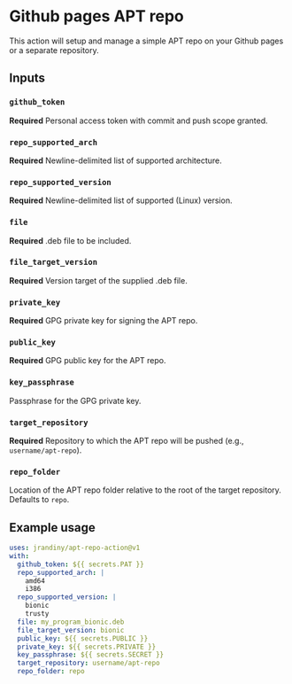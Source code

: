 # Github pages APT repo

This action will setup and manage a simple APT repo on your Github pages or a separate repository.

## Inputs

### `github_token`

**Required** Personal access token with commit and push scope granted.

### `repo_supported_arch`

**Required** Newline-delimited list of supported architecture.

### `repo_supported_version`

**Required** Newline-delimited list of supported (Linux) version.

### `file`

**Required** .deb file to be included.

### `file_target_version`

**Required** Version target of the supplied .deb file.

### `private_key`

**Required** GPG private key for signing the APT repo.

### `public_key`

**Required** GPG public key for the APT repo.

### `key_passphrase`

Passphrase for the GPG private key.

### `target_repository`

**Required** Repository to which the APT repo will be pushed (e.g., `username/apt-repo`).

### `repo_folder`

Location of the APT repo folder relative to the root of the target repository. Defaults to `repo`.

## Example usage

```yaml
uses: jrandiny/apt-repo-action@v1
with:
  github_token: ${{ secrets.PAT }}
  repo_supported_arch: |
    amd64
    i386
  repo_supported_version: |
    bionic
    trusty
  file: my_program_bionic.deb
  file_target_version: bionic
  public_key: ${{ secrets.PUBLIC }}
  private_key: ${{ secrets.PRIVATE }}
  key_passphrase: ${{ secrets.SECRET }}
  target_repository: username/apt-repo
  repo_folder: repo
